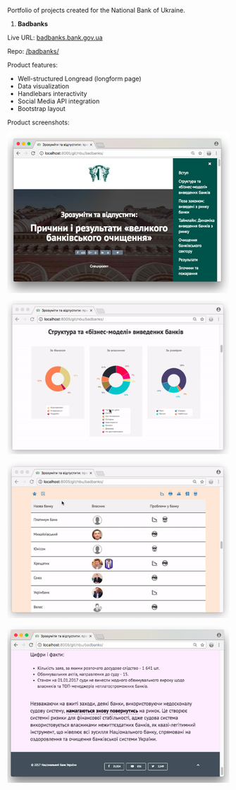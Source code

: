 Portfolio of projects created for the National Bank of Ukraine.

1. **Badbanks**

Live URL: [badbanks.bank.gov.ua](http://badbanks.bank.gov.ua/ "badbanks.bank.gov.ua")

Repo: [/badbanks/](/badbanks/)

Product features:

- Well-structured Longread (longform page)
- Data visualization
- Handlebars interactivity
- Social Media API integration
- Bootstrap layout

Product screenshots:

![Alt text](/screenshots/bb01.png?raw=true)

![Alt text](/screenshots/bb02.gif?raw=true)

![Alt text](/screenshots/bb03.gif?raw=true)

![Alt text](/screenshots/bb04.png?raw=true)